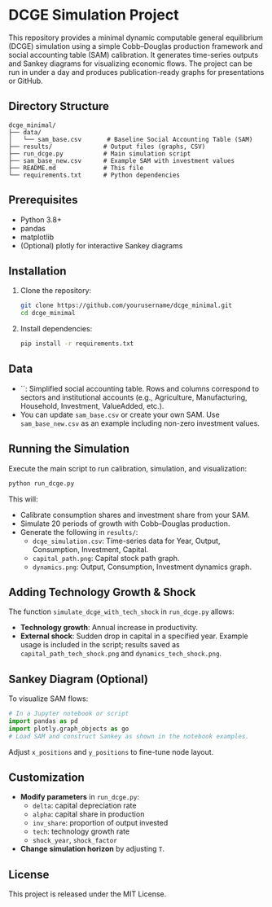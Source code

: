 # DCGE Simulation Project

This repository provides a minimal dynamic computable general equilibrium (DCGE) simulation using a simple Cobb–Douglas production framework and social accounting table (SAM) calibration. It generates time-series outputs and Sankey diagrams for visualizing economic flows. The project can be run in under a day and produces publication-ready graphs for presentations or GitHub.

## Directory Structure

```
dcge_minimal/
├── data/
│   └── sam_base.csv       # Baseline Social Accounting Table (SAM)
├── results/              # Output files (graphs, CSV)
├── run_dcge.py           # Main simulation script
├── sam_base_new.csv      # Example SAM with investment values
├── README.md             # This file
└── requirements.txt      # Python dependencies
```

## Prerequisites

- Python 3.8+
- pandas
- matplotlib
- (Optional) plotly for interactive Sankey diagrams

## Installation

1. Clone the repository:
   ```bash
   git clone https://github.com/yourusername/dcge_minimal.git
   cd dcge_minimal
   ```
2. Install dependencies:
   ```bash
   pip install -r requirements.txt
   ```

## Data

- ``: Simplified social accounting table. Rows and columns correspond to sectors and institutional accounts (e.g., Agriculture, Manufacturing, Household, Investment, ValueAdded, etc.).
- You can update `sam_base.csv` or create your own SAM. Use `sam_base_new.csv` as an example including non-zero investment values.

## Running the Simulation

Execute the main script to run calibration, simulation, and visualization:

```bash
python run_dcge.py
```

This will:

- Calibrate consumption shares and investment share from your SAM.
- Simulate 20 periods of growth with Cobb–Douglas production.
- Generate the following in `results/`:
  - `dcge_simulation.csv`: Time-series data for Year, Output, Consumption, Investment, Capital.
  - `capital_path.png`: Capital stock path graph.
  - `dynamics.png`: Output, Consumption, Investment dynamics graph.

## Adding Technology Growth & Shock

The function `simulate_dcge_with_tech_shock` in `run_dcge.py` allows:

- **Technology growth**: Annual increase in productivity.
- **External shock**: Sudden drop in capital in a specified year. Example usage is included in the script; results saved as `capital_path_tech_shock.png` and `dynamics_tech_shock.png`.

## Sankey Diagram (Optional)

To visualize SAM flows:

```python
# In a Jupyter notebook or script
import pandas as pd
import plotly.graph_objects as go
# Load SAM and construct Sankey as shown in the notebook examples.
```

Adjust `x_positions` and `y_positions` to fine-tune node layout.

## Customization

- **Modify parameters** in `run_dcge.py`:
  - `delta`: capital depreciation rate
  - `alpha`: capital share in production
  - `inv_share`: proportion of output invested
  - `tech`: technology growth rate
  - `shock_year`, `shock_factor`
- **Change simulation horizon** by adjusting `T`.

## License

This project is released under the MIT License.

